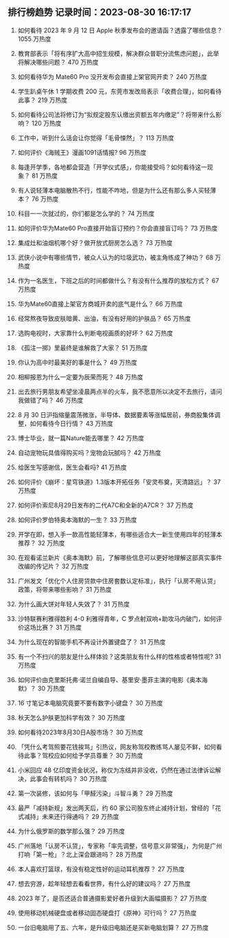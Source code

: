 
## 排行榜趋势 记录时间：2023-08-30 16:17:17
  
  1. 如何看待 2023 年 9 月 12 日 Apple 秋季发布会的邀请函？透露了哪些信息？ 1055 万热度
    
  2. 教育部表示「将有序扩大高中招生规模，解决群众普职分流焦虑问题」，此举将解决哪些问题？ 470 万热度
    
  3. 如何看待华为 Mate60 Pro 没开发布会直接上架官网开卖？ 240 万热度
    
  4. 学生趴桌午休 1 学期收费 200 元，东莞市发改局表示「收费合理」，如何看待此事？ 219 万热度
    
  5. 如何看待公司法将修订为“拟规定股东认缴出资额五年内缴足”？将带来什么影响？ 120 万热度
    
  6. 工作中，听到什么话会让你觉得「毛骨悚然」？ 113 万热度
    
  7. 如何评价《海贼王》漫画1091话情报? 96 万热度
    
  8. 每逢开学季，各地都会营造「开学仪式感」，你能接受吗？如何看待这一现象？ 81 万热度
    
  9. 有人说轻薄本电脑散热不行，性能不咋地，但是为什么还有那么多人买轻薄本？ 76 万热度
    
  10. 科目一一次就过的，你们都是怎么学的？ 74 万热度
    
  11. 如何评价华为Mate60 Pro直接开始盲订预约？你会直接盲订吗？ 73 万热度
    
  12. 集成灶和油烟机哪个好？做开放式厨房怎么选？ 73 万热度
    
  13. 武侠小说中有哪些情节，被众人认为的垃圾武功，被主角练成了神功？ 68 万热度
    
  14. 作为一名医生，下班之后的时间都做什么？有没有什么推荐的放松方式？ 67 万热度
    
  15. 华为Mate60直接上架官方商城开卖的底气是什么？ 66 万热度
    
  16. 经常熬夜导致皮肤暗黄、出油，有没有好用的护肤品？ 65 万热度
    
  17. 选购电视时，大家靠什么判断电视画质的好坏？ 62 万热度
    
  18. 《孤注一掷》里最终是谁解救了大家？ 51 万热度
    
  19. 你认为高中时最美好的事是什么？ 49 万热度
    
  20. 相柳报恩为什么一定要为辰荣而死？ 48 万热度
    
  21. 出去旅行男朋友希望坐凌晨两点半的火车，我不愿意所以决定不去旅行，请问我做错了吗？ 46 万热度
    
  22. 8 月 30 日沪指缩量震荡微涨，半导体、数据要素等涨幅居前，券商股集体调整，如何看待今日行情？ 43 万热度
    
  23. 博士毕业，就一篇Nature能去哪里？ 42 万热度
    
  24. 自动宠物玩具值得购买吗？宠物会玩腻吗？ 42 万热度
    
  25. 给医生写感谢信，医生会看吗? 41 万热度
    
  26. 如何评价《崩坏：星穹铁道》1.3版本开拓任务「安灵布奠，天清路远」？ 37 万热度
    
  27. 如何评价索尼8月29日发布的二代A7C和全新的A7CR？ 37 万热度
    
  28. 如何评价罗伯特奥本海默的一生？ 33 万热度
    
  29. 开学在即，想入手一款高性能轻薄本，有哪些适合大一新生使用四年的轻薄本推荐？ 32 万热度
    
  30. 在观看诺兰新片《奥本海默》前，了解哪些信息可以更好地理解这部真实事件改编的传记片？ 32 万热度
    
  31. 广州发文「优化个人住房贷款中住房套数认定标准」，执行「认房不用认贷」政策，将带来哪些影响？ 31 万热度
    
  32. 为什么画大饼对年轻人失效了？ 31 万热度
    
  33. 沙特联赛利雅得胜利 4-0 利雅得青年，C 罗点射双响+助攻马内破门，如何评价这场比赛？ 31 万热度
    
  34. 为什么现在的智能手机不再设计外置键盘了？ 31 万热度
    
  35. 有一个不扫兴的朋友是什么样体验？这类朋友有什么样的性格或者特性呢? 31 万热度
    
  36. 如何评价由克里斯托弗·诺兰自编自导、基里安·墨菲主演的电影《奥本海默》？ 30 万热度
    
  37. 16 寸笔记本电脑究竟要不要有数字小键盘？ 30 万热度
    
  38. 秋天怎么护肤更加科学有效？ 30 万热度
    
  39. 如何看待2023年8月30日A股市场？ 30 万热度
    
  40. 「凭什么考驾照要花钱挨骂」引热议，网友称驾校教练骂人屡见不鲜，如何看待此事？驾校应如何给予学员尊重？ 30 万热度
    
  41. 小米回应 48 亿印度资金状况，称仅为冻结并非没收，仍然在通过法律诉讼解决，此事会有转机吗？ 30 万热度
    
  42. 第一次装修，该如何与「甲醛污染」斗智斗勇？ 29 万热度
    
  43. 最严「减持新规」发出两天后，约 60 家公司股东终止减持计划，曾经的「花式减持」未来还行得通吗？ 29 万热度
    
  44. 为什么俄罗斯的数学那么强？ 29 万热度
    
  45. 广州落地「认房不认贷」，专家称「率先调整，信号意义非常强」，为何是广州打响「第一枪」？北上深会跟进吗？ 28 万热度
    
  46. 本人喜欢打篮球，有没有稳定性好的运动耳机推荐？ 27 万热度
    
  47. 想去穷游，趁年轻想去看看世界，有什么好的建议吗？ 27 万热度
    
  48. 2023 年了，是否还适合普通摄影爱好者升级到大画幅摄影？ 27 万热度
    
  49. 使用移动机械硬盘或者移动固态硬盘打《原神》可行吗？ 27 万热度
    
  50. 一台旧电脑用了五、六年，是升级旧电脑还是买新电脑划算？ 27 万热度
    